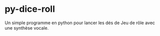 # py-dice-roll
Un simple programme en python pour lancer les dés de Jeu de rôle avec une synthèse vocale.
